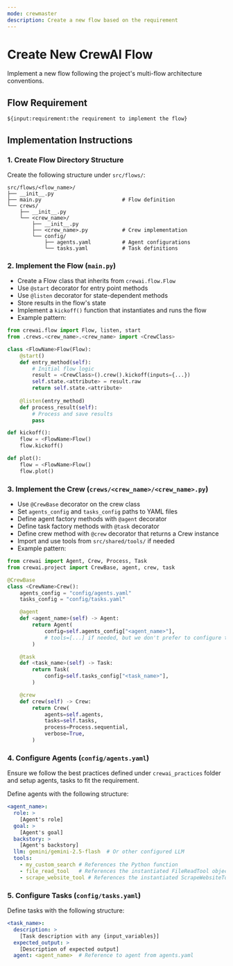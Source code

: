 ```yaml
---
mode: crewmaster
description: Create a new flow based on the requirement
---
```

# Create New CrewAI Flow

Implement a new flow following the project's multi-flow architecture conventions.

## Flow Requirement

```
${input:requirement:the requirement to implement the flow}
```


## Implementation Instructions

### 1. Create Flow Directory Structure
Create the following structure under `src/flows/`:
```
src/flows/<flow_name>/
├── __init__.py
├── main.py                          # Flow definition
└── crews/
    ├── __init__.py
    └── <crew_name>/
        ├── __init__.py
        ├── <crew_name>.py           # Crew implementation
        └── config/
            ├── agents.yaml          # Agent configurations
            └── tasks.yaml           # Task definitions
```

### 2. Implement the Flow (`main.py`)
- Create a Flow class that inherits from `crewai.flow.Flow`
- Use `@start` decorator for entry point methods
- Use `@listen` decorator for state-dependent methods
- Store results in the flow's state
- Implement a `kickoff()` function that instantiates and runs the flow
- Example pattern:
```python
from crewai.flow import Flow, listen, start
from .crews.<crew_name>.<crew_name> import <CrewClass>

class <FlowName>Flow(Flow):
    @start()
    def entry_method(self):
        # Initial flow logic
        result = <CrewClass>().crew().kickoff(inputs={...})
        self.state.<attribute> = result.raw
        return self.state.<attribute>
    
    @listen(entry_method)
    def process_result(self):
        # Process and save results
        pass

def kickoff():
    flow = <FlowName>Flow()
    flow.kickoff()

def plot():
    flow = <FlowName>Flow()
    flow.plot()
```

### 3. Implement the Crew (`crews/<crew_name>/<crew_name>.py`)
- Use `@CrewBase` decorator on the crew class
- Set `agents_config` and `tasks_config` paths to YAML files
- Define agent factory methods with `@agent` decorator
- Define task factory methods with `@task` decorator
- Define crew method with `@crew` decorator that returns a Crew instance
- Import and use tools from `src/shared/tools/` if needed
- Example pattern:
```python
from crewai import Agent, Crew, Process, Task
from crewai.project import CrewBase, agent, crew, task

@CrewBase
class <CrewName>Crew():
    agents_config = "config/agents.yaml"
    tasks_config = "config/tasks.yaml"

    @agent
    def <agent_name>(self) -> Agent:
        return Agent(
            config=self.agents_config["<agent_name>"],
            # tools=[...] if needed, but we don't prefer to configure tools here, should be in config/agents.yaml
        )

    @task
    def <task_name>(self) -> Task:
        return Task(
            config=self.tasks_config["<task_name>"],
        )

    @crew
    def crew(self) -> Crew:
        return Crew(
            agents=self.agents,
            tasks=self.tasks,
            process=Process.sequential,
            verbose=True,
        )
```

### 4. Configure Agents (`config/agents.yaml`)

Ensure we follow the best practices defined under `crewai_practices` folder and setup agents, tasks to fit the requirement.

Define agents with the following structure:
```yaml
<agent_name>:
  role: >
    [Agent's role]
  goal: >
    [Agent's goal]
  backstory: >
    [Agent's backstory]
  llm: gemini/gemini-2.5-flash  # Or other configured LLM
  tools:
    - my_custom_search # References the Python function
    - file_read_tool   # References the instantiated FileReadTool object
    - scrape_website_tool # References the instantiated ScrapeWebsiteTool object  
```

### 5. Configure Tasks (`config/tasks.yaml`)
Define tasks with the following structure:
```yaml
<task_name>:
  description: >
    [Task description with any {input_variables}]
  expected_output: >
    [Description of expected output]
  agent: <agent_name>  # Reference to agent from agents.yaml
```






